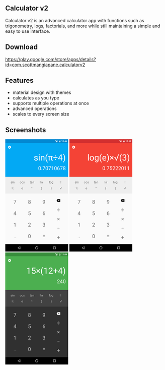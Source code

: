 ## Calculator v2

Calculator v2 is an advanced calculator app with functions such as trigonometry, logs, factorials, and more while still maintaining a simple and easy to use interface.

## Download

https://play.google.com/store/apps/details?id=com.scottmangiapane.calculatorv2

## Features

<ul>
<li>material design with themes</li>
<li>calculates as you type</li>
<li>supports multiple operations at once</li>
<li>advanced operations</li>
<li>scales to every screen size</li>
</ul>

## Screenshots

<img src="screenshots/1.png" width="200">
<img src="screenshots/2.png" width="200">
<img src="screenshots/3.png" width="200">
